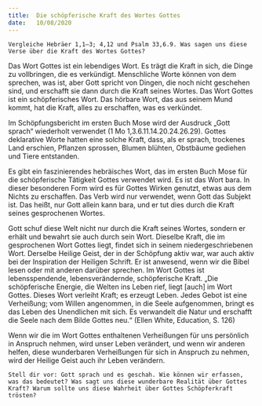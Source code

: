 ```yaml
---
title:  Die schöpferische Kraft des Wortes Gottes
date:   10/08/2020
---
```


`Vergleiche Hebräer 1,1–3; 4,12 und Psalm 33,6.9. Was sagen uns diese Verse über die Kraft des Wortes Gottes?`

Das Wort Gottes ist ein lebendiges Wort. Es trägt die Kraft in sich, die Dinge zu vollbringen, die es verkündigt. Menschliche Worte können von dem sprechen, was ist, aber Gott spricht von Dingen, die noch nicht geschehen sind, und erschafft sie dann durch die Kraft seines Wortes. Das Wort Gottes ist ein schöpferisches Wort. Das hörbare Wort, das aus seinem Mund kommt, hat die Kraft, alles zu erschaffen, was es verkündet.

Im Schöpfungsbericht im ersten Buch Mose wird der Ausdruck „Gott sprach“ wiederholt verwendet (1 Mo 1,3.6.11.14.20.24.26.29). Gottes deklarative Worte hatten eine solche Kraft, dass, als er sprach, trockenes Land erschien, Pflanzen sprossen, Blumen blühten, Obstbäume gediehen und Tiere entstanden.

Es gibt ein faszinierendes hebräisches Wort, das im ersten Buch Mose für die schöpferische Tätigkeit Gottes verwendet wird. Es ist das Wort bara. In dieser besonderen Form wird es für Gottes Wirken genutzt, etwas aus dem Nichts zu erschaffen. Das Verb wird nur verwendet, wenn Gott das Subjekt ist. Das heißt, nur Gott allein kann bara, und er tut dies durch die Kraft seines gesprochenen Wortes.

Gott schuf diese Welt nicht nur durch die Kraft seines Wortes, sondern er erhält und bewahrt sie auch durch sein Wort. Dieselbe Kraft, die im gesprochenen Wort Gottes liegt, findet sich in seinem niedergeschriebenen Wort. Derselbe Heilige Geist, der in der Schöpfung aktiv war, war auch aktiv bei der Inspiration der Heiligen Schrift. Er ist anwesend, wenn wir die Bibel lesen oder mit anderen darüber sprechen. Im Wort Gottes ist lebensspendende, lebensverändernde, schöpferische Kraft. „Die schöpferische Energie, die Welten ins Leben rief, liegt [auch] im Wort Gottes. Dieses Wort verleiht Kraft; es erzeugt Leben. Jedes Gebot ist eine Verheißung; vom Willen angenommen, in die Seele aufgenommen, bringt es das Leben des Unendlichen mit sich. Es verwandelt die Natur und erschafft die Seele nach dem Bilde Gottes neu.“ (Ellen White, Education, S. 126)

Wenn wir die im Wort Gottes enthaltenen Verheißungen für uns persönlich in Anspruch nehmen, wird unser Leben verändert, und wenn wir anderen helfen, diese wunderbaren Verheißungen für sich in Anspruch zu nehmen, wird der Heilige Geist auch ihr Leben verändern.

`Stell dir vor: Gott sprach und es geschah. Wie können wir erfassen, was das bedeutet? Was sagt uns diese wunderbare Realität über Gottes Kraft? Warum sollte uns diese Wahrheit über Gottes Schöpferkraft trösten?`